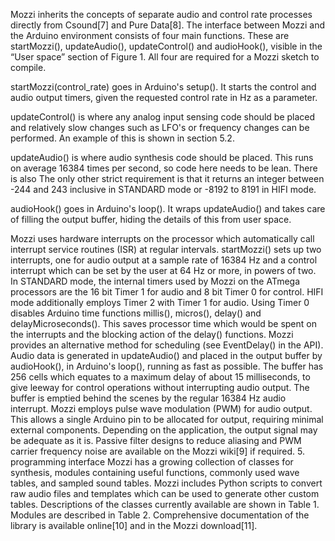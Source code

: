 Mozzi inherits the concepts of separate audio and control rate processes directly from Csound[7] and Pure Data[8].  The interface between Mozzi and the Arduino environment consists of four main functions.  These are startMozzi(), updateAudio(), updateControl() and audioHook(), visible in the “User space” section of Figure 1.  All four are required for a Mozzi sketch to compile.

startMozzi(control_rate) goes in Arduino's setup(). It starts the control and audio output timers, given the requested control rate in Hz as a parameter.

updateControl() is where any analog input sensing code should be placed and relatively slow changes such as LFO's or frequency changes can be performed.  An example of this is shown in section 5.2.

updateAudio() is where audio synthesis code should be placed. This runs on average 16384 times per second, so code here needs to be lean.  There is also The only other strict requirement is that it returns an integer between -244 and 243 inclusive in STANDARD mode or -8192 to 8191 in HIFI mode.

audioHook() goes in Arduino's loop().  It wraps updateAudio() and takes care of filling the output buffer, hiding the details of this from user space.

Mozzi uses hardware interrupts on the processor which automatically call interrupt service routines (ISR) at regular intervals.
	startMozzi() sets up two interrupts, one for audio output at a sample rate of 16384 Hz and a control interrupt which can be set by the user at 64 Hz or more, in powers of two.
	In STANDARD mode, the internal timers used by Mozzi on the ATmega processors are the 16 bit Timer 1 for audio and 8 bit Timer 0 for control. HIFI mode additionally employs Timer 2 with Timer 1 for audio.  Using Timer 0 disables Arduino time functions millis(), micros(), delay() and delayMicroseconds().  This saves processor time which would be spent on the interrupts and the blocking action of the delay() functions. Mozzi provides an alternative method for scheduling (see EventDelay() in the API).
	Audio data is generated in updateAudio() and placed in the output buffer by audioHook(), in Arduino's loop(), running as fast as possible.  The buffer has 256 cells which equates to a maximum delay of about 15 milliseconds, to give leeway for control operations without interrupting audio output.  The buffer is emptied behind the scenes by the regular 16384 Hz audio interrupt.
	Mozzi employs pulse wave modulation (PWM) for audio output.  This allows a single Arduino pin to be allocated for output, requiring minimal external components.  Depending on the application, the output signal may be adequate as it is.  Passive filter designs to reduce aliasing and PWM carrier frequency noise are available on the Mozzi wiki[9] if required.
5. programming interface
Mozzi has a growing collection of classes for synthesis, modules containing useful functions, commonly used wave tables, and sampled sound tables.  Mozzi includes Python scripts to convert raw audio files and templates which can be used to generate other custom tables.
	Descriptions of the classes currently available are shown in Table 1.  Modules are described in Table 2.  Comprehensive documentation of the library is available online[10] and in the Mozzi download[11].
	
